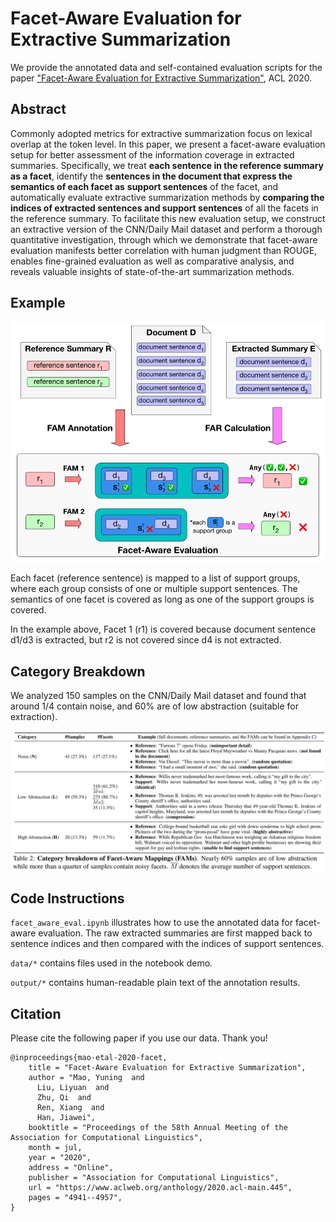 # Facet-Aware Evaluation for Extractive Summarization
We provide the annotated data and self-contained evaluation scripts for the paper ["Facet-Aware Evaluation for Extractive Summarization"](https://arxiv.org/abs/1908.10383), ACL 2020.



## Abstract

Commonly adopted metrics for extractive summarization focus on lexical overlap at the token level. In this paper, we present a facet-aware evaluation setup for better assessment of the information coverage in extracted summaries. Specifically, we treat **each sentence in the reference summary as a facet**, identify the **sentences in the document that express the semantics of each facet as** **support sentences** of the facet, and automatically evaluate extractive summarization methods by **comparing the indices of extracted sentences and support sentences** of all the facets in the reference summary. To facilitate this new evaluation setup, we construct an extractive version of the CNN/Daily Mail dataset and perform a thorough quantitative investigation, through which we demonstrate that facet-aware evaluation manifests better correlation with human judgment than ROUGE, enables fine-grained evaluation as well as comparative analysis, and reveals valuable insights of state-of-the-art summarization methods.



## Example

<img src="\fig\example.png" alt="example" style="zoom:67%;" />

Each facet (reference sentence) is mapped to a list of support groups, where each group consists of one or multiple support sentences. The semantics of one facet is covered as long as one of the support groups is covered.

In the example above, Facet 1 (r1) is covered because document sentence d1/d3 is extracted, but r2 is not covered since d4 is not extracted.



## Category Breakdown

We analyzed 150 samples on the CNN/Daily Mail dataset and found that around 1/4 contain noise, and 60% are of low abstraction (suitable for extraction).

![cat](fig\cat.png)



## Code Instructions

`facet_aware_eval.ipynb` illustrates how to use the annotated data for facet-aware evaluation. The raw extracted summaries are first mapped back to sentence indices and then compared with the indices of support sentences.

`data/*` contains files used in the notebook demo.

`output/*` contains human-readable plain text of the annotation results.



## Citation

Please cite the following paper if you use our data. Thank you!

```
@inproceedings{mao-etal-2020-facet,
    title = "Facet-Aware Evaluation for Extractive Summarization",
    author = "Mao, Yuning  and
      Liu, Liyuan  and
      Zhu, Qi  and
      Ren, Xiang  and
      Han, Jiawei",
    booktitle = "Proceedings of the 58th Annual Meeting of the Association for Computational Linguistics",
    month = jul,
    year = "2020",
    address = "Online",
    publisher = "Association for Computational Linguistics",
    url = "https://www.aclweb.org/anthology/2020.acl-main.445",
    pages = "4941--4957",
}
```
